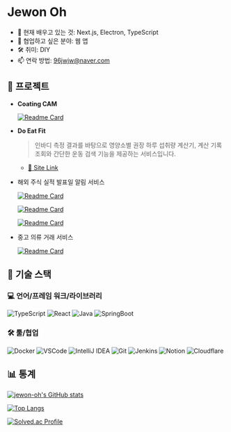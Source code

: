 # Jewon Oh

- 🌱 현재 배우고 있는 것: Next.js, Electron, TypeScript
- 👯 협업하고 싶은 분야: 웹 앱
- 🛠️ 취미: DIY
- 📫 연락 방법: 96jwjw@naver.com

## 🚀 프로젝트

- **Coating CAM**

    [![Readme Card](https://github-readme-stats.vercel.app/api/pin?username=jewon-oh&repo=coating-cam&show_icons=true&theme=github_dark_dimmed)](https://github.com/jewon-oh/coating-cam)

- **Do Eat Fit**

    > 인바디 측정 결과를 바탕으로 영양소별 권장 하루 섭취량 계산기, 계산 기록 조회와 간단한 운동 검색 기능을 제공하는 서비스입니다.
  - [🔗 Site Link](https://doeatfit.org)

- 해외 주식 실적 발표일 알림 서비스

    [![Readme Card](https://github-readme-stats.vercel.app/api/pin?username=jewon-oh&repo=er-alarm-backend&show_icons=true&theme=github_dark_dimmed)](https://github.com/jewon-oh/er-alarm-backend)

    [![Readme Card](https://github-readme-stats.vercel.app/api/pin?username=jewon-oh&repo=er-alarm-web&show_icons=true&theme=github_dark_dimmed)](https://github.com/jewon-oh/er-alarm-web)

    [![Readme Card](https://github-readme-stats.vercel.app/api/pin?username=jewon-oh&repo=er-alarm-python&show_icons=true&theme=github_dark_dimmed)](https://github.com/jewon-oh/er-alarm-python)

- 중고 의류 거래 서비스

    [![Readme Card](https://github-readme-stats.vercel.app/api/pin/?username=jewon-oh&repo=JungoWashing-Back-End&show_icons=true&theme=github_dark_dimmed)](https://github.com/jewon-oh/JungoWashing-Back-End)

## 🔧 기술 스택

### 💻 언어/프레임 워크/라이브러리

![TypeScript](https://img.shields.io/badge/TypeScript-007ACC?style=for-the-badge&logo=typescript&logoColor=white)
![React](https://img.shields.io/badge/React-20232A?style=for-the-badge&logo=react&logoColor=61DAFB)
![Java](https://img.shields.io/badge/Java-ED8B00?style=for-the-badge&logo=openjdk&logoColor=white)
![SpringBoot](https://img.shields.io/badge/SpringBoot-6DB33F?style=for-the-badge&logo=spring&logoColor=white)

### 🛠️ 툴/협업

![Docker](https://img.shields.io/badge/docker-257bd6?style=for-the-badge&logo=docker&logoColor=white)
![VSCode](https://img.shields.io/badge/VSCode-007ACC?style=for-the-badge&logo=visualstudiocode&logoColor=white)
![IntelliJ IDEA](https://img.shields.io/badge/IntelliJ%20IDEA-000000?style=for-the-badge&logo=intellijidea&logoColor=white)
![Git](https://img.shields.io/badge/git-F05032?style=for-the-badge&logo=git&logoColor=white)
![Jenkins](https://img.shields.io/badge/Jenkins-D24939?style=for-the-badge&logo=Jenkins&logoColor=white)
![Notion](https://img.shields.io/badge/Notion-000000?style=for-the-badge&logo=notion&logoColor=white)
![Cloudflare](https://img.shields.io/badge/Cloudflare-111111?style=for-the-badge&logo=cloudflare&logoColor=orange)

## 📊 통계

[![jewon-oh's GitHub stats](https://github-readme-stats.vercel.app/api?username=jewon-oh&show_icons=true&theme=github_dark_dimmed)](https://github.com/anuraghazra/github-readme-stats)

[![Top Langs](https://github-readme-stats.vercel.app/api/top-langs/?username=jewon-oh&layout=compact&theme=github_dark_dimmed)](https://github.com/anuraghazra/github-readme-stats)

[![Solved.ac Profile](https://mazassumnida.wtf/api/v2/generate_badge?boj=ojw1996)](https://solved.ac/ojw1996/)
